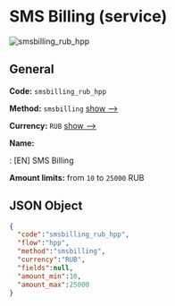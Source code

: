 
# SMS Billing (service) 
![smsbilling_rub_hpp](https://static.openfintech.io/payment_methods/smsbilling_rub_hpp/logo.svg?w=400&c=v0.59.26#w200)  

## General 
 
**Code:** `smsbilling_rub_hpp` 
 
**Method:** `smsbilling` 
 [show -->](/payment-methods/smsbilling/) 
 
**Currency:** `RUB` [show -->](/currencies/RUB/) 
 
**Name:** 
 
:	[EN] SMS Billing 
 
**Amount limits:** from `10` to `25000` RUB 

## JSON Object 

```json
{
  "code":"smsbilling_rub_hpp",
  "flow":"hpp",
  "method":"smsbilling",
  "currency":"RUB",
  "fields":null,
  "amount_min":10,
  "amount_max":25000
}
```  
